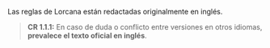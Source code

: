 Las reglas de Lorcana están redactadas originalmente en inglés.  
> **CR 1.1.1:** En caso de duda o conflicto entre versiones en otros idiomas, **prevalece el texto oficial en inglés**.